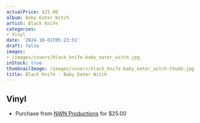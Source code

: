```yaml
---
actualPrice: $25.00
album: Baby Eater Witch
artist: Black Knife
categories:
- Vinyl
date: '2024-10-01T05:23:51'
draft: false
images:
- /images/covers/black_knife-baby_eater_witch.jpg
inStock: true
thumbnailImage: /images/covers/black_knife-baby_eater_witch-thumb.jpg
title: Black Knife - Baby Eater Witch
---
```


## Vinyl
* Purchase from [NWN Productions](http://shop.nwnprod.com/index.php?route=product/product&path=75&product_id=56316&sort=pd.name&order=ASC) for $25.00
